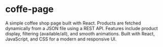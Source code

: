 # coffe-page
A simple coffee shop page built with React. Products are fetched dynamically from a JSON file using a REST API. Features include product display, filtering (available/all), and smooth animations. Built with React, JavaScript, and CSS for a modern and responsive UI.
